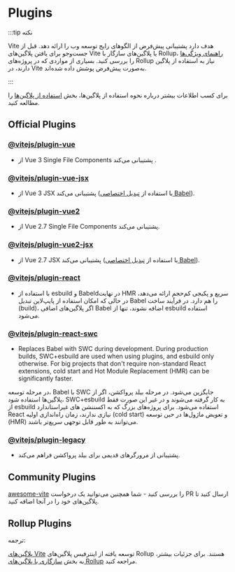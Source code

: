 # Plugins

:::tip نکته

Vite هدف دارد پشتیبانی پیش‌فرض از الگوهای رایج توسعه وب را ارائه دهد. قبل از جست‌وجو برای یافتن پلاگین‌های Vite یا پلاگین‌های سازگار با Rollup، [راهنمای ویژگی‌ها](../guide/features.md) را بررسی کنید. بسیاری از مواردی که در پروژه‌های Rollup نیاز به استفاده از پلاگین دارند، در Vite به‌صورت پیش‌فرض پوشش داده شده‌اند.

:::

برای کسب اطلاعات بیشتر درباره نحوه استفاده از پلاگین‌ها، بخش [استفاده از پلاگین‌ها](../guide/using-plugins) را مطالعه کنید.

## Official Plugins

### [@vitejs/plugin-vue](https://github.com/vitejs/vite-plugin-vue/tree/main/packages/plugin-vue)

- از Vue 3 Single File Components پشتیبانی می‌کند .

### [@vitejs/plugin-vue-jsx](https://github.com/vitejs/vite-plugin-vue/tree/main/packages/plugin-vue-jsx)

- از Vue 3 JSX پشتیبانی می‌کند (با استفاده از [تبدیل اختصاصی Babel](https://github.com/vuejs/jsx-next)).

### [@vitejs/plugin-vue2](https://github.com/vitejs/vite-plugin-vue2)

- از Vue 2.7 Single File Components پشتیبانی می‌کند.

### [@vitejs/plugin-vue2-jsx](https://github.com/vitejs/vite-plugin-vue2-jsx)

- از Vue 2.7 JSX پشتیبانی می‌کند (با استفاده از [تبدیل اختصاصی Babel](https://github.com/vuejs/jsx-vue2/)).

### [@vitejs/plugin-react](https://github.com/vitejs/vite-plugin-react/tree/main/packages/plugin-react)

- با استفاده از esbuild و Babeldدر نهایت HMR سریع و پکیجی کم‌حجم ارائه می‌دهد، در حالی که امکان استفاده از پایپ‌لاین تبدیل Babel را هم دارد. در فرآیند ساخت (build)، اگر پلاگین‌های اضافی Babel اضافه نشوند، تنها از esbuild استفاده می‌شود.

### [@vitejs/plugin-react-swc](https://github.com/vitejs/vite-plugin-react-swc)

- Replaces Babel with SWC during development. During production builds, SWC+esbuild are used when using plugins, and esbuild only otherwise. For big projects that don't require non-standard React extensions, cold start and Hot Module Replacement (HMR) can be significantly faster.

در مرحله توسعه، Babel با SWC جایگزین می‌شود. در مرحله بیلد پرواکشن، اگر از پلاگین‌ها استفاده شود، SWC+esbuild به کار گرفته می‌شوند و در غیر این صورت فقط از esbuild استفاده می‌شود. برای پروژه‌های بزرگ که به اکسننشن های غیراستاندارد React نیازی ندارند، زمان راه‌اندازی اولیه (cold start) و تعویض ماژول‌ها در حین توسعه (HMR) می‌توانند به طور قابل توجهی سریع‌تر باشند.

### [@vitejs/plugin-legacy](https://github.com/vitejs/vite/tree/main/packages/plugin-legacy)

- پشتیبانی از مرورگرهای قدیمی برای بیلد پرواکشن فراهم می‌کند.

## Community Plugins

[awesome-vite](https://github.com/vitejs/awesome-vite#plugins) را بررسی کنید - شما همچنین می‌توانید یک درخواست PR ارسال کنید تا پلاگین‌های خود را در آنجا اضافه کنید.

## Rollup Plugins

ترجمه:

[پلاگین‌های Vite](../guide/api-plugin) توسعه یافته از اینترفیس پلاگین‌های Rollup هستند. برای جزئیات بیشتر، به بخش [سازگاری با پلاگین‌های Rollup](../guide/api-plugin#rollup-plugin-compatibility) مراجعه کنید.
